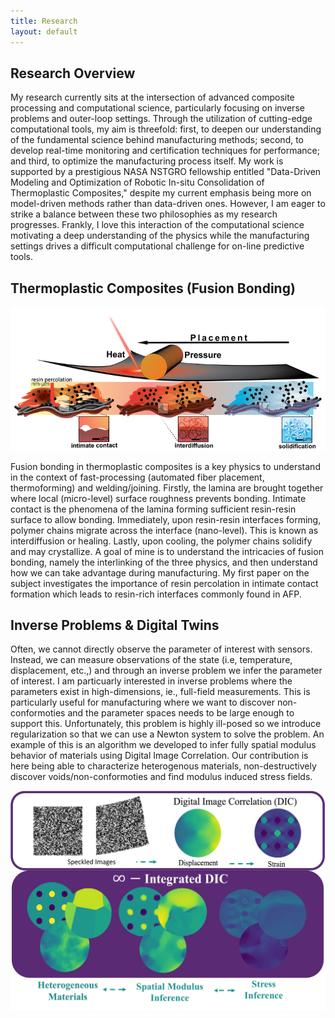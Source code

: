 ```yaml
---
title: Research 
layout: default
---
```


## Research Overview
My research currently sits at the intersection of advanced composite processing and computational science, particularly focusing on inverse problems and outer-loop settings. Through the utilization of cutting-edge computational tools, my aim is threefold: first, to deepen our understanding of the fundamental science behind manufacturing methods; second, to develop real-time monitoring and certification techniques for performance; and third, to optimize the manufacturing process itself. My work is supported by a prestigious NASA NSTGRO fellowship entitled "Data-Driven Modeling and Optimization of Robotic In-situ Consolidation of Thermoplastic Composites," despite my current emphasis being more on model-driven methods rather than data-driven ones. However, I am eager to strike a balance between these two philosophies as my research progresses. Frankly, I love this interaction of the computational science motivating a deep understanding of the physics while the manufacturing settings drives a difficult computational challenge for on-line predictive tools. 

## Thermoplastic Composites (Fusion Bonding)

<img src="images/fiber infiltration v7.1.png" />


Fusion bonding in thermoplastic composites is a key physics to understand in the context of fast-processing (automated fiber placement, thermoforming) and welding/joining. Firstly, the lamina are brought together where local (micro-level) surface roughness prevents bonding. Intimate contact is the phenomena of the lamina forming sufficient resin-resin surface to allow bonding. Immediately, upon resin-resin interfaces forming, polymer chains migrate across the interface (nano-level). This is known as interdiffusion or healing. Lastly, upon cooling, the polymer chains solidify and may crystallize. A goal of mine is to understand the intricacies of fusion bonding, namely the interlinking of the three physics, and then understand how we can take advantage during manufacturing. My first paper on the subject investigates the importance of resin percolation in intimate contact formation which leads to resin-rich interfaces commonly found in AFP. 

## Inverse Problems & Digital Twins 

Often, we cannot directly observe the parameter of interest with sensors. Instead, we can measure observations of the state (i.e, temperature, displacement, etc.,) and through an inverse problem we infer the parameter of interest. I am particuarly interested in inverse problems where the parameters exist in high-dimensions, ie., full-field measurements. This is particularly useful for manufacturing where we want to discover non-conformoties and the parameter spaces needs to be large enough to support this. Unfortunately, this problem is highly ill-posed so we introduce regularization so that we can use a Newton system to solve the problem. An example of this is an algorithm we developed to infer fully spatial modulus behavior of materials using Digital Image Correlation. Our contribution is here being able to characterize heterogenous materials, non-destructively discover voids/non-conformoties and find modulus induced stress fields. 

<img src="images/overview_v2.pdf" />



